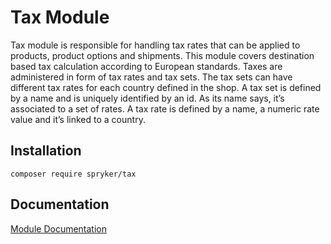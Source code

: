 # Tax Module

Tax module is responsible for handling tax rates that can be applied to products, product options and shipments. This module covers destination based tax calculation according to European standards. Taxes are administered in form of tax rates and tax sets. The tax sets can have different tax rates for each country defined in the shop. A tax set is defined by a name and is uniquely identified by an id. As its name says, it’s associated to a set of rates. A tax rate is defined by a name, a numeric rate value and it’s linked to a country.

## Installation

```
composer require spryker/tax
```

## Documentation

[Module Documentation](https://academy.spryker.com/developing_with_spryker/module_guide/tax/tax.html)
